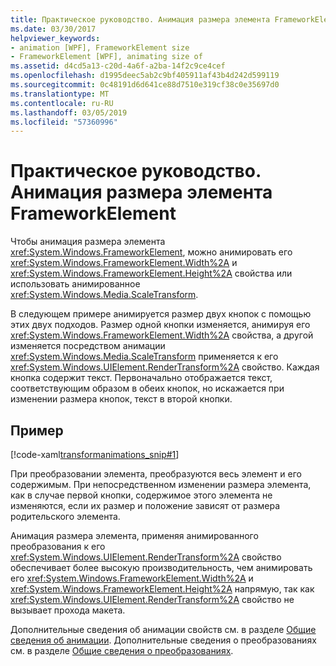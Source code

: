 ```yaml
---
title: Практическое руководство. Анимация размера элемента FrameworkElement
ms.date: 03/30/2017
helpviewer_keywords:
- animation [WPF], FrameworkElement size
- FrameworkElement [WPF], animating size of
ms.assetid: d4cd5a13-c20d-4a6f-a2ba-14f2c9ce4cef
ms.openlocfilehash: d1995deec5ab2c9bf405911af43b4d242d599119
ms.sourcegitcommit: 0c48191d6d641ce88d7510e319cf38c0e35697d0
ms.translationtype: MT
ms.contentlocale: ru-RU
ms.lasthandoff: 03/05/2019
ms.locfileid: "57360996"
---
```

# <a name="how-to-animate-the-size-of-a-frameworkelement"></a>Практическое руководство. Анимация размера элемента FrameworkElement
Чтобы анимация размера элемента <xref:System.Windows.FrameworkElement>, можно анимировать его <xref:System.Windows.FrameworkElement.Width%2A> и <xref:System.Windows.FrameworkElement.Height%2A> свойства или использовать анимированное <xref:System.Windows.Media.ScaleTransform>.  
  
 В следующем примере анимируется размер двух кнопок с помощью этих двух подходов. Размер одной кнопки изменяется, анимируя его <xref:System.Windows.FrameworkElement.Width%2A> свойства, а другой изменяется посредством анимации <xref:System.Windows.Media.ScaleTransform> применяется к его <xref:System.Windows.UIElement.RenderTransform%2A> свойство. Каждая кнопка содержит текст. Первоначально отображается текст, соответствующим образом в обеих кнопок, но искажается при изменении размера кнопок, текст в второй кнопки.  
  
## <a name="example"></a>Пример  
 [!code-xaml[transformanimations_snip#1](~/samples/snippets/xaml/VS_Snippets_Wpf/transformanimations_snip/XAML/AnimatingSizeExample.xaml#1)]  
  
 При преобразовании элемента, преобразуются весь элемент и его содержимым. При непосредственном изменении размера элемента, как в случае первой кнопки, содержимое этого элемента не изменяются, если их размер и положение зависят от размера родительского элемента.  
  
 Анимация размера элемента, применяя анимированного преобразования к его <xref:System.Windows.UIElement.RenderTransform%2A> свойство обеспечивает более высокую производительность, чем анимировать его <xref:System.Windows.FrameworkElement.Width%2A> и <xref:System.Windows.FrameworkElement.Height%2A> напрямую, так как <xref:System.Windows.UIElement.RenderTransform%2A> свойство не вызывает прохода макета.  
  
 Дополнительные сведения об анимации свойств см. в разделе [Общие сведения об анимации](../graphics-multimedia/animation-overview.md). Дополнительные сведения о преобразованиях см. в разделе [Общие сведения о преобразованиях](../graphics-multimedia/transforms-overview.md).
